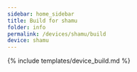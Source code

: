 ```yaml
---
sidebar: home_sidebar
title: Build for shamu
folder: info
permalink: /devices/shamu/build
device: shamu
---
```

{% include templates/device_build.md %}

